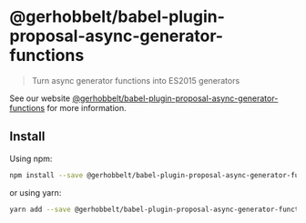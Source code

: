 # @gerhobbelt/babel-plugin-proposal-async-generator-functions

> Turn async generator functions into ES2015 generators

See our website [@gerhobbelt/babel-plugin-proposal-async-generator-functions](https://new.babeljs.io/docs/en/next/babel-plugin-proposal-async-generator-functions.html) for more information.

## Install

Using npm:

```sh
npm install --save @gerhobbelt/babel-plugin-proposal-async-generator-functions
```

or using yarn:

```sh
yarn add --save @gerhobbelt/babel-plugin-proposal-async-generator-functions
```
